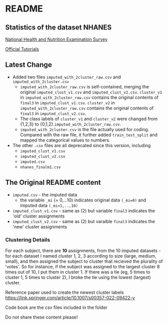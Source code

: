 # README

## Statistics of the dataset NHANES

[National Health and Nutrition Examination Survey](https://www.cdc.gov/nchs/nhanes/index.htm)

[Official Tutorials](https://wwwn.cdc.gov/nchs/nhanes/tutorials/Datasets.aspx)

## Latest Change
- Added two files `imputed_with_2cluster_raw.csv` and `imputed_with_2cluster.csv`
  - `imputed_with_2cluster_raw.csv` is self-contained, merging the original `imputed_clust_v1.csv` and `imputed_clust_v2.csv`. `cluster_v1` in `imputed_with_2cluster_raw.csv` contains the original contents of `final3` in `imputed_clust_v1.csv`. `cluster_v2` in `imputed_with_2cluster_raw.csv` contains the original contents of `final3` in `imputed_clust_v2.csv`.
  - The class labels of `cluster_v1` and `cluster_v2` were changed from {1,2,3} to {0,1,2}.`imputed_with_2cluster_raw.csv`.
  - `imputed_with_2cluster.csv` is the file actually used for coding. Compared with the raw file, it further added `train_test_split` and mapped the categorical values to numbers.
- The other `.csv` files are all deprecated since this version, including
  - `imputed_clust_v1.csv`
  - `imputed_clust_v2.csv`
  - `imputed.csv`
  - `nhanes_finalm1.csv`

## The Original README content

- `imputed.csv` - the imputed data
  - the variable `_mi` (= 0,...10) indicates original data `(_mi=0)` and imputed data `(_mi=1,..,10)`
- `imputed_clust_v1.csv` - same as (2) but variable `final3` indicates the 'old' cluster assignments
- `imputed_clust_v2.csv` - same as (2) but varaible `final3` indicates the 'new' cluster assignments

### Clustering Details

For each subject, there are **10** assignments, from the 10 imputed datasets - for each dataset I named cluster 1, 2, 3 according to size (large, medium, small), and then assigned the subject to cluster that recieved the plurality of 'votes'. So for instance, if the subject was assigned to the largest cluster 8 times out of 10, I put them in cluster 1. If there was a tie (eg, 5 times to cluster 1, 5 times to cluster 2), I broke the tie using the lowest (largest) cluster.

Reference paper used to create the newest cluster labels <https://link.springer.com/article/10.1007/s00357-022-09422-y>

Code book are the csv files included in the folder

Do not share these content please!
